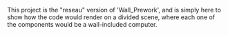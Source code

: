This project is the "reseau" version of 'Wall_Prework', and is simply here to show how the code would render on a divided scene, where each one of the components would be a wall-included computer. 
